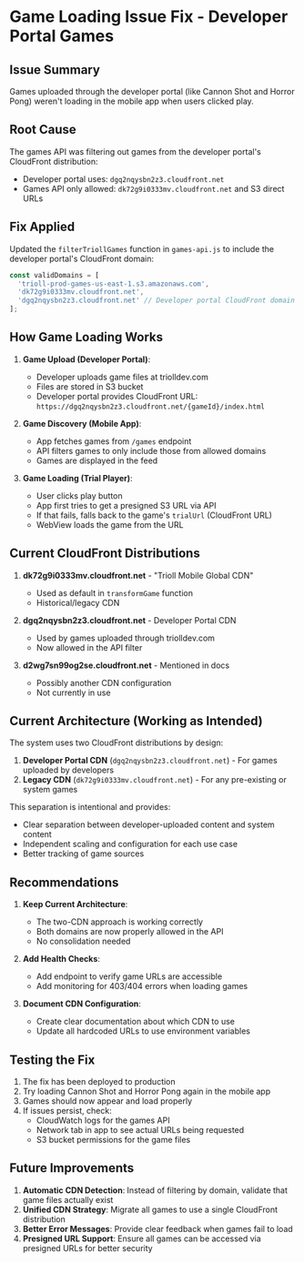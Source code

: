 # Game Loading Issue Fix - Developer Portal Games

## Issue Summary
Games uploaded through the developer portal (like Cannon Shot and Horror Pong) weren't loading in the mobile app when users clicked play.

## Root Cause
The games API was filtering out games from the developer portal's CloudFront distribution:
- Developer portal uses: `dgq2nqysbn2z3.cloudfront.net`
- Games API only allowed: `dk72g9i0333mv.cloudfront.net` and S3 direct URLs

## Fix Applied
Updated the `filterTriollGames` function in `games-api.js` to include the developer portal's CloudFront domain:

```javascript
const validDomains = [
  'trioll-prod-games-us-east-1.s3.amazonaws.com',
  'dk72g9i0333mv.cloudfront.net',
  'dgq2nqysbn2z3.cloudfront.net' // Developer portal CloudFront domain
];
```

## How Game Loading Works

1. **Game Upload (Developer Portal)**:
   - Developer uploads game files at triolldev.com
   - Files are stored in S3 bucket
   - Developer portal provides CloudFront URL: `https://dgq2nqysbn2z3.cloudfront.net/{gameId}/index.html`

2. **Game Discovery (Mobile App)**:
   - App fetches games from `/games` endpoint
   - API filters games to only include those from allowed domains
   - Games are displayed in the feed

3. **Game Loading (Trial Player)**:
   - User clicks play button
   - App first tries to get a presigned S3 URL via API
   - If that fails, falls back to the game's `trialUrl` (CloudFront URL)
   - WebView loads the game from the URL

## Current CloudFront Distributions

1. **dk72g9i0333mv.cloudfront.net** - "Trioll Mobile Global CDN"
   - Used as default in `transformGame` function
   - Historical/legacy CDN

2. **dgq2nqysbn2z3.cloudfront.net** - Developer Portal CDN
   - Used by games uploaded through triolldev.com
   - Now allowed in the API filter

3. **d2wg7sn99og2se.cloudfront.net** - Mentioned in docs
   - Possibly another CDN configuration
   - Not currently in use

## Current Architecture (Working as Intended)

The system uses two CloudFront distributions by design:
1. **Developer Portal CDN** (`dgq2nqysbn2z3.cloudfront.net`) - For games uploaded by developers
2. **Legacy CDN** (`dk72g9i0333mv.cloudfront.net`) - For any pre-existing or system games

This separation is intentional and provides:
- Clear separation between developer-uploaded content and system content
- Independent scaling and configuration for each use case
- Better tracking of game sources

## Recommendations

1. **Keep Current Architecture**:
   - The two-CDN approach is working correctly
   - Both domains are now properly allowed in the API
   - No consolidation needed

3. **Add Health Checks**:
   - Add endpoint to verify game URLs are accessible
   - Add monitoring for 403/404 errors when loading games

4. **Document CDN Configuration**:
   - Create clear documentation about which CDN to use
   - Update all hardcoded URLs to use environment variables

## Testing the Fix

1. The fix has been deployed to production
2. Try loading Cannon Shot and Horror Pong again in the mobile app
3. Games should now appear and load properly
4. If issues persist, check:
   - CloudWatch logs for the games API
   - Network tab in app to see actual URLs being requested
   - S3 bucket permissions for the game files

## Future Improvements

1. **Automatic CDN Detection**: Instead of filtering by domain, validate that game files actually exist
2. **Unified CDN Strategy**: Migrate all games to use a single CloudFront distribution
3. **Better Error Messages**: Provide clear feedback when games fail to load
4. **Presigned URL Support**: Ensure all games can be accessed via presigned URLs for better security